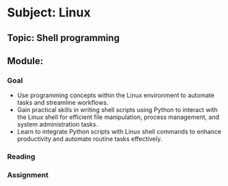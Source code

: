 # Subject: Linux
## Topic: Shell programming
## Module:


### Goal
* Use programming concepts within the Linux environment to automate tasks and streamline workflows. 
* Gain practical skills in writing shell scripts using Python to interact with the Linux shell for efficient file manipulation, process management, and system administration tasks. 
* Learn to integrate Python scripts with Linux shell commands to enhance productivity and automate routine tasks effectively.
### Reading 

### Assignment

